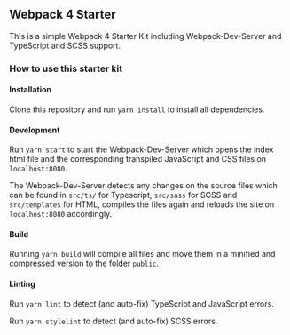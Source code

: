 ## Webpack 4 Starter

This is a simple Webpack 4 Starter Kit including Webpack-Dev-Server and TypeScript and SCSS support.

### How to use this starter kit

#### Installation

Clone this repository and run `yarn install` to install all dependencies.

#### Development

Run `yarn start` to start the Webpack-Dev-Server which opens the index html file and the corresponding transpiled JavaScript and CSS files on `localhost:8080`.

The Webpack-Dev-Server detects any changes on the source files which can be found in `src/ts/` for Typescript, `src/sass` for SCSS and `src/templates` for HTML, compiles the files again and reloads the site on `localhost:8080` accordingly.

#### Build

Running `yarn build` will compile all files and move them in a minified and compressed version to the folder `public`.

#### Linting

Run `yarn lint` to detect (and auto-fix) TypeScript and JavaScript errors.

Run `yarn stylelint` to detect (and auto-fix) SCSS errors.
